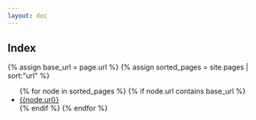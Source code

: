 ```yaml
---
layout: doc
---
```


<h2>Index</h2>

{% assign base_url = page.url  %}
{% assign sorted_pages = site.pages | sort:"url" %}
<ul>
    {% for node in sorted_pages   %}
    {% if node.url contains base_url %}
    <li><a href="{{node.url}}">{{node.url}}</a></li>
    {% endif %}
    {% endfor %}
</ul>

